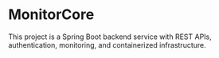 # MonitorCore
This project is a Spring Boot backend service with REST APIs, authentication, monitoring, and containerized infrastructure.
